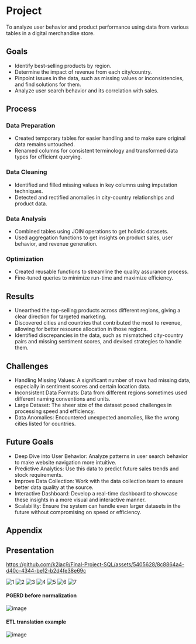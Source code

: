 # Project

To analyze user behavior and product performance using data from various tables in a digital merchandise store.

## Goals

- Identify best-selling products by region.
- Determine the impact of revenue from each city/country.
- Pinpoint issues in the data, such as missing values or inconsistencies, and find solutions for them.
- Analyze user search behavior and its correlation with sales.

## Process

### Data Preparation

- Created temporary tables for easier handling and to make sure original data remains untouched.
- Renamed columns for consistent terminology and transformed data types for efficient querying.

### Data Cleaning

- Identified and filled missing values in key columns using imputation techniques.
- Detected and rectified anomalies in city-country relationships and product data.

### Data Analysis

- Combined tables using JOIN operations to get holistic datasets.
- Used aggregation functions to get insights on product sales, user behavior, and revenue generation.

### Optimization

- Created reusable functions to streamline the quality assurance process.
- Fine-tuned queries to minimize run-time and maximize efficiency.

## Results

- Unearthed the top-selling products across different regions, giving a clear direction for targeted marketing.
- Discovered cities and countries that contributed the most to revenue, allowing for better resource allocation in those regions.
- Identified discrepancies in the data, such as mismatched city-country pairs and missing sentiment scores, and devised strategies to handle them.

## Challenges

- Handling Missing Values: A significant number of rows had missing data, especially in sentiment scores and certain location data.
- Inconsistent Data Formats: Data from different regions sometimes used different naming conventions and units.
- Large Dataset: The sheer size of the dataset posed challenges in processing speed and efficiency.
- Data Anomalies: Encountered unexpected anomalies, like the wrong cities listed for countries.

## Future Goals

- Deep Dive into User Behavior: Analyze patterns in user search behavior to make website navigation more intuitive.
- Predictive Analytics: Use this data to predict future sales trends and stock requirements.
- Improve Data Collection: Work with the data collection team to ensure better data quality at the source.
- Interactive Dashboard: Develop a real-time dashboard to showcase these insights in a more visual and interactive manner.
- Scalability: Ensure the system can handle even larger datasets in the future without compromising on speed or efficiency.

## Appendix

## Presentation

https://github.com/k2jac9/Final-Project-SQL/assets/5405628/8c8864a4-d40c-4344-be12-b2d4fe38e69c

![1](https://github.com/k2jac9/Final-Project-SQL/assets/5405628/36959e4a-c6ec-4f02-a1a0-880aa395a930)
![2](https://github.com/k2jac9/Final-Project-SQL/assets/5405628/0db6913c-5597-4975-826f-4c487fae5ada)
![3](https://github.com/k2jac9/Final-Project-SQL/assets/5405628/ff5e5c99-2290-47d0-898d-d9ee61d7b17d)
![4](https://github.com/k2jac9/Final-Project-SQL/assets/5405628/0c8dbede-1c40-422b-9929-dfe891cffead)
![5](https://github.com/k2jac9/Final-Project-SQL/assets/5405628/661fcdfb-0e3d-42de-93b0-2cafe05672d4)
![6](https://github.com/k2jac9/Final-Project-SQL/assets/5405628/ec5b0205-ed15-4184-96cb-b820de50570a)
![7](https://github.com/k2jac9/Final-Project-SQL/assets/5405628/45c441c4-f0d6-49d5-9424-f14d8532289b)


#### PGERD before normalization
![image](https://github.com/k2jac9/Project-SQL/assets/5405628/5910fbce-2c49-421a-a9ff-e312b85fbd6b)

#### ETL translation example
![image](https://github.com/k2jac9/Project-SQL/assets/5405628/02e2db0b-8ad0-4eaa-84b7-2cd7e1805e8f)
